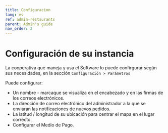 ```yaml
---
title: Configuracion
lang: es
ref: admin-restaurants
parent: Admin's guide
nav_order: 2
---
```


# Configuración de su instancia 

La cooperativa que maneja y usa el Software lo puede confirgurar según sus necesidades, en la sección `Configuración > Parámetros` 
 
Puede configurar:
- Un nombre - marcaque se visualiza en el encabezado y en las firmas de los correos electrónicos.
- La dirección de correo electrónico del administrador a la que se enviarán las notificaciones de nuevos pedidos.
- La latitud / longitud de su ubicación para centrar el mapa en el lugar correcto.
- Configurar el Medio de Pago.
